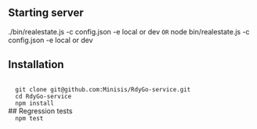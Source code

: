 ## Starting server
./bin/realestate.js -c config.json -e local or dev
<code>OR</code>
node bin/realestate.js -c config.json -e local or dev
## Installation
<code>
  git clone git@github.com:Minisis/RdyGo-service.git
  cd RdyGo-service
  npm install
</code>
## Regression tests
<code>
  npm test
</code>

